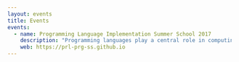 ```yaml
---
layout: events
title: Events
events:
  - name: Programming Language Implementation Summer School 2017
    description: "Programming languages play a central role in computing, yet it is often unclear to prospective students what are the open problems and what careers are available to them. The First Implementation Summer School of Programming Language offer prospective students a mixture of short courses teaching important concepts in the field of programming languages, and lectures highlighting open problems and cutting edge techniques in academia and industry."
    web: https://prl-prg-ss.github.io
---
```

